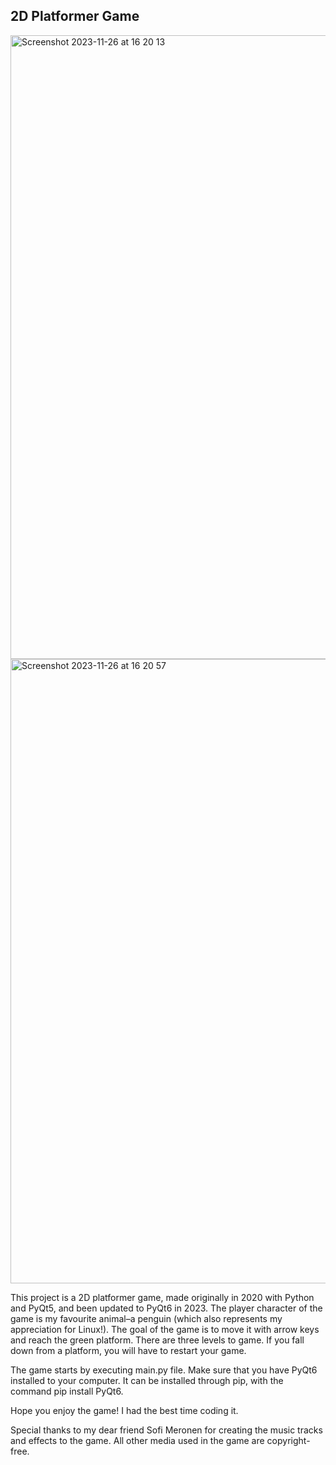 ## 2D Platformer Game

<img width="998" alt="Screenshot 2023-11-26 at 16 20 13" src="https://github.com/joellait/tasohyppelipeli/assets/103943943/02ef174a-9e98-4a6c-87cc-830cdf250f1a">
<img width="999" alt="Screenshot 2023-11-26 at 16 20 57" src="https://github.com/joellait/tasohyppelipeli/assets/103943943/f52f157b-3281-414d-86dc-7586f55fd9d0">

This project is a 2D platformer game, made originally in 2020 with Python and PyQt5, and been updated to PyQt6 in 2023. The player character of the game is my favourite animal–a penguin (which also represents my appreciation for Linux!). The goal of the game is to move it with arrow keys and reach the green platform. There are three levels to game. If you fall down from a platform, you will have to restart your game. 

The game starts by executing main.py file. Make sure that you have PyQt6 installed to your computer. It can be installed through pip, with the command pip install PyQt6.

Hope you enjoy the game! I had the best time coding it.

Special thanks to my dear friend Sofi Meronen for creating the music tracks and effects to the game. All other media used in the game are copyright-free.
